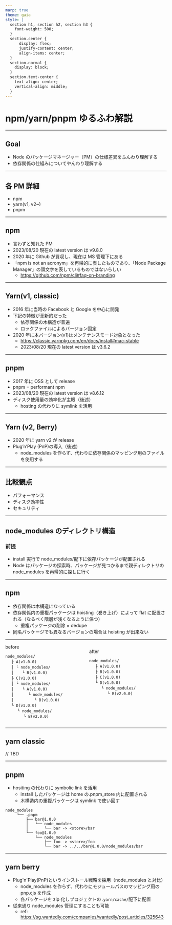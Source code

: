 ```yaml
---
marp: true
theme: gaia
style: |
  section h1, section h2, section h3 {
    font-weight: 500;
  }
  section.center {
      display: flex;
      justify-content: center;
      align-items: center;
  }
  section.normal {
    display: block;
  }
  section.text-center {
    text-align: center;
    vertical-align: middle;
  }
---
```


<!--
class: center invert
-->

# npm/yarn/pnpm ゆるふわ解説

---

<!--
class: invert
-->

## Goal

- Node のパッケージマネージャー（PM）の仕様差異をふんわり理解する
- 依存関係の仕組みについてやんわり理解する

---

## 各 PM 詳細

- npm
- yarn(v1, v2~)
- pnpm

---

## npm

- 言わずと知れた PM
- 2023/08/20 現在の latest version は v9.8.0
- 2020 年に Github が買収し、現在は MS 管理下にある
- 「npm is not an acronym」を再帰的に表したものであり、「Node Package Manager」の頭文字を表しているものではないらしい
  - https://github.com/npm/cli#faq-on-branding

---

## Yarn(v1, classic)

- 2016 年に当時の Facebook と Google を中心に開発
- 下記の特徴が革新的だった
  - 依存関係の木構造が普遍
  - ロックファイルによるバージョン固定
- 2020 年に本バージョン(v1)はメンテナンスモード対象となった
  - https://classic.yarnpkg.com/en/docs/install#mac-stable
  - 2023/08/20 現在の latest version は v3.6.2

---

## pnpm

- 2017 年に OSS として release
- pnpm = performant npm
- 2023/08/20 現在の latest version は v8.6.12
- ディスク使用量の効率化が主眼（後述）
  - hosting の代わりに symlink を活用

---

## Yarn (v2, Berry)

- 2020 年に yarn v2 が release
- Plug’n’Play (PnP)の導入（後述）
  - node_modules を作らず、代わりに依存関係のマッピング用のファイルを使用する

---

## 比較観点

- パフォーマンス
- ディスク効率性
- セキュリティ

---

## node_modules のディレクトリ構造

### 前提

- install 実行で node_modules/配下に依存パッケージが配置される
- Node はパッケージの探索時、パッケージが見つかるまで親ディレクトリの node_modules を再帰的に探しに行く

---

## npm

- 依存関係は木構造になっている
- 依存関係内の重複パッケージは hoisting（巻き上げ）によって flat に配置される（なるべく階層が浅くなるように保つ）
  - 重複パッケージの削除 = dedupe
- 同名パッケージでも異なるバージョンの場合は hoisting が出来ない

---

<!--
class: center invert
-->

<div style="display: flex; width: 100%; justify-content: space-between; gap: 20px; align-items: start;">
<div style="flex-direction: column; width: 50%;">
before

```
node_modules/
　 ├ A(v1.0.0)
　 │ └ node_modules/
　 │ 　 └ B(v1.0.0)
　 ├ C(v1.0.0)
　 │ └ node_modules/
　 │ 　 └ A(v1.0.0)
　 │ 　 　 └ node_modules/
　 │ 　 　 　 └ B(v1.0.0)
　 └ D(v1.0.0)
　 　 └ node_modules/
　 　 　 └ B(v2.0.0)
```

</div>

<div style="flex-direction: column;  width: 50%">

after

```
node_modules/
　 ├ A(v1.0.0)
　 ├ B(v1.0.0)
　 ├ C(v1.0.0)
　 └ D(v1.0.0)
　 　 └ node_modules/
　 　 　 └ B(v2.0.0)
```

</div>
</div>

---

<!--
class: invert
-->

## yarn classic

// TBD

---

## pnpm

- hositing の代わりに symbolic link を活用
  - install したパッケージは home の.pnpm_store 内に配置される
  - 木構造内の重複パッケージは symlink で使い回す

```
node_modules
     └── .pnpm
         ├── bar@1.0.0
         │   └── node_modules
         │       └── bar -> <store>/bar
         └── foo@1.0.0
             └── node_modules
                 ├── foo -> <store>/foo
                 └── bar -> ../../bar@1.0.0/node_modules/bar
```

---

## yarn berry

- Plug'n'Play(PnP)というインストール戦略を採用（node_modules と対比）
  - node_modules を作らず、代わりにモジュールパスのマッピング用の pnp.cjs を作成
  - 各パッケージを zip 化しプロジェクトの`.yarn/cache/`配下に配置
- 従来通り node_modules 管理にすることも可能
  - ref: https://sg.wantedly.com/companies/wantedly/post_articles/325643

